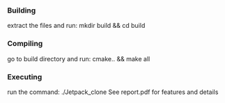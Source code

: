 ### Building
extract the files and run:
mkdir build && cd build

### Compiling
go to build directory and run:
cmake.. && make all

### Executing
run the command:
./Jetpack_clone
 See report.pdf for features and details

